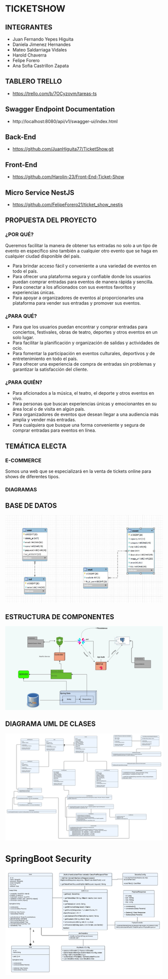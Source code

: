 # TICKETSHOW

## INTEGRANTES
- Juan Fernando Yepes Higuita
- Daniela Jimenez Hernandes 
- Mateo Saldarriaga Vidales
- Harold Chaverra
- Felipe Forero
- Ana Sofia Castrillon Zapata

## TABLERO TRELLO

 - https://trello.com/b/7OCyzovm/tareas-ts

## Swagger Endpoint Documentation

 - http://localhost:8080/api/v1/swagger-ui/index.html

## Back-End

 - https://github.com/JuanHiguita77/TicketShow.git

## Front-End   

- https://github.com/Harolin-23/Front-End-Ticket-Show

## Micro Service NestJS

- https://github.com/FelipeForero21/ticket_show_nestjs
   
## PROPUESTA DEL PROYECTO

### ¿POR QUÉ?
Queremos facilitar la manera de obtener tus entradas no solo a un tipo de evento en específico sino también a cualquier otro evento que se haga en cualquier ciudad disponible del país.

- Para brindar acceso fácil y conveniente a una variedad de eventos en todo el país.
- Para ofrecer una plataforma segura y confiable donde los usuarios puedan comprar entradas para eventos de manera rápida y sencilla.
- Para conectar a los aficionados con sus eventos favoritos y experiencias únicas.
- Para apoyar a organizadores de eventos al proporcionarles una plataforma para vender sus entradas y promover sus eventos.

### ¿PARA QUÉ?
- Para que los usuarios puedan encontrar y comprar entradas para conciertos, festivales, obras de teatro, deportes y otros eventos en un solo lugar.
- Para facilitar la planificación y organización de salidas y actividades de ocio.
- Para fomentar la participación en eventos culturales, deportivos y de entretenimiento en todo el país.
- Para ofrecer una experiencia de compra de entradas sin problemas y garantizar la satisfacción del cliente.

### ¿PARA QUIÉN?
- Para aficionados a la música, el teatro, el deporte y otros eventos en vivo.
- Para personas que buscan experiencias únicas y emocionantes en su área local o de visita en algún país.
- Para organizadores de eventos que desean llegar a una audiencia más amplia y vender más entradas.
- Para cualquiera que busque una forma conveniente y segura de comprar entradas para eventos en línea.

## TEMÁTICA ELECTA

### E-COMMERCE
Somos una web que se especializará en la venta de tickets online para shows de diferentes tipos.

### DIAGRAMAS

## BASE DE DATOS

![Ticketshow DB](Docs/Diagramas/DataBaseModel.jpg)

## ESTRUCTURA DE COMPONENTES

![Ticketshow StructureComponent](Docs/Diagramas/componentStructureModel.jpg)

## DIAGRAMA UML DE CLASES 

![Ticketshow UMLClases](Docs/Diagramas/UMLClasesMain.png)

# SpringBoot Security

![Ticketshow UMLClases](Docs/Diagramas/SpringSecurity.png)
